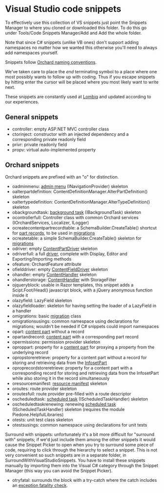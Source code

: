 # Visual Studio code snippets



To effectively use this collection of VS snippets just point the Snippets Manager to where you cloned or downloaded this folder. To do this go under Tools/Code Snippets Manager/Add and Add the whole folder.

Note that since C# snippets (unlike VB ones) don't support adding namespaces no matter how we wanted this otherwise you'll need to always add namespaces yourself.

Snippets follow [Orchard naming conventions](../../DevelopmentGuidelines/NamingConventions).

We've taken care to place the $end$ terminating symbol to a place where one most possibly wants to follow up with coding. Thus if you escape snippets by hitting enter the cursor will be placed where you most likely want to write next.

These snippets are constantly used at [Lombiq](http://lombiq.com) and updated according to our experiences.


## General snippets

- controller: empty ASP.NET MVC controller class
- ctorinject: constructor with an injected dependency and a corresponding private readonly field
- privr: private readonly field
- propv: virtual auto-implemented property


## Orchard snippets

Orchard snippets are prefixed with an "o" for distinction.

- oadminmenu: [admin menu](../../Wiki/AdminMenu) (INavigationProvider) skeleton
- oalterpartdefinition: ContentDefinitionManager.AlterPartDefinition() skeleton
- oaltertypedefinition: ContentDefinitionManager.AlterTypeDefinition() skeleton
- obackgroundtask: [background task](../../Wiki/BackgroundTask) (IBackgroundTask) skeleton
- ocontrollerfull: Controller class with common Orchard services (IOrchardServices, Localizer, ILogger)
- ocreatecontentpartrecordtable: a SchemaBuilder.CreateTable() shortcut for [part records](../../Wiki/ContentPartRecord), to be used in [migrations](../../Wiki/Migrations)
- ocreatetable: a simple SchemaBuilder.CreateTable() skeleton for [migrations](../../Wiki/Migrations)
- odriver: empty [ContentPartDriver](../../Wiki/Driver) skeleton
- odriverfull: a full [driver](../../Wiki/Driver), complete with Display, Editor and Exporting/Importing methods
- ofeature: OrchardFeature attribute
- ofielddriver: empty [ContentFieldDriver](../../Wiki/ContentField) skeleton
- ohandler: empty [ContentHandler](../../Wiki/Handler) skeleton
- ohandlerstorage: [ContentHandler](../../Wiki/Handler) with StorageFilter
- ojqueryblock: usable in Razor templates, this snippet adds a Scipt.Foot/Head() javascript block, with a jQuery anonymous function inside it
- olazyfield: LazyField skeleton
- olazyfieldloader: skeleton for having setting the loader of a LazyField in a handler
- omigrations: basic [migration](../../Wiki/Migrations) class
- omigrationsusings: common namespace using declarations for migrations; wouldn't be needed if C# snippets could import namespaces
- opart: [content part](../../Wiki/ContentPart) without a record
- opartandrecord: [content part](../../Wiki/ContentPart)  with a corresponding part record
- opermissions: permission provider skeleton
- oproppart: property for a [content part](../../Wiki/ContentPart) for proxying a property from the underlying record
- opropstoreretrieve: property for a content part without a record for storing and retrieving data from the [InfosetPart](../../Wiki/InfosetPart)
- oproprecordstoreretrieve: property for a content part with a corresponding record for storing and retrieving data from the InfosetPart while also storing it in the record simultaneously
- oresourcemanifest: [resource manifest](../../Wiki/ResourceManifest) skeleton
- oroutes: route provider skeleton
- oroutesfull: route provider pre-filled with a route descriptor
- oscheduledtask: [scheduled task](../../Wiki/ScheduledTask) (IScheduledTaskHandler) skeleton
- oscheduledtaskrenewing: renewing [scheduled task](../../Wiki/ScheduledTask) (IScheduledTaskHandler) skeleton (requires the module Piedone.HelpfulLibraries)
- otests: unit test class skeleton
- otestsusings: common namespace using declarations for unit tests

Surround with snippets: unfortunately it's a bit more difficult for "surround with" snippets; if we'd just include them among the other snippets it would cause the Snippet Picker to open when you try to surround some piece of code, requiring to click through the hierarchy to select a snippet. This is not very convenient so such snippets are in a separate folder, in SurroundWithVisualStudioSnippets. You have to install these snippets manually by importing them into the Visual C# category through the Snippet Manager (this way you can avoid the Snippet Picker).

- otryfatal: surrounds the block with a try-catch where the catch includes an [exception fatality check](http://english.orchardproject.hu/blog/orchard-gems-exception-fatality-check).